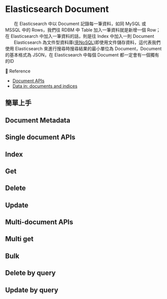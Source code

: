 # Elasticsearch Document

&emsp;&emsp;在 Elasticsearch 中以 Document 記錄每一筆資料，如同 MySQL 或 MSSQL 中的 Rows，我們往 RDBM 中 Table 加入一筆資料就是新增一個 Row；在 Elasticsearch 中加入一筆資料的話，則是往 Index 中加入一則 Document  
&emsp;&emsp;Elasticsearch 為文件型資料庫([見NoSQL](https://zh.wikipedia.org/zh-tw/NoSQL))即使用文件儲存資料，這代表我們使用 Elasticsearch 來進行搜尋時搜尋結果的最小單位為 Document，Document 的基本格式為 JSON，在 Elasticsearch 中每個 Document 都一定會有一個獨有的ID

:blue_book: Reference

* [Document APIs](https://www.elastic.co/guide/en/elasticsearch/reference/current/docs.html)
* [Data in: documents and indices](https://www.elastic.co/guide/en/elasticsearch/reference/current/documents-indices.html)

## 簡單上手

## Document Metadata

## Single document APIs

## Index

## Get

## Delete

## Update

## Multi-document APIs

## Multi get

## Bulk

## Delete by query

## Update by query